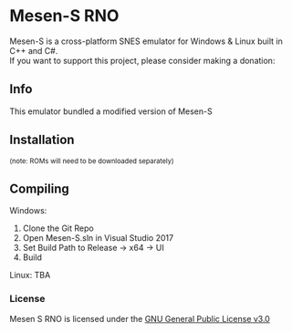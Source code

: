 # Mesen-S RNO

Mesen-S is a cross-platform SNES emulator for Windows & Linux built in C++ and C#.  
If you want to support this project, please consider making a donation:

## Info
This emulator bundled a modified version of Mesen-S

## Installation
<sub>(note: ROMs will need to be downloaded separately)</sub>

## Compiling

Windows: 
1) Clone the Git Repo
2) Open Mesen-S.sln in Visual Studio 2017
3) Set Build Path to Release -> x64 -> UI
4) Build

Linux:
TBA

### License
Mesen S RNO is licensed under the [GNU General Public License v3.0](LICENSE)
